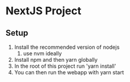 # NextJS Project #

## Setup
1. Install the recommended version of nodejs
   1. use nvm ideally
2. Install npm and then yarn globally
3. In the root of this project run 'yarn install'
4. You can then run the webapp with yarn start